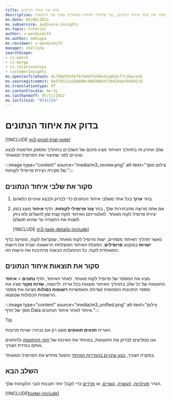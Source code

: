 ```yaml
---
title: בדוק את איחוד הנתונים
description: סקור את שלבי איחוד הנתונים, צור פרופילי לקוחות מאוחדים וסקור את התוצאות
ms.date: 05/04/2022
ms.subservice: audience-insights
ms.topic: tutorial
author: v-wendysmith
ms.author: adkuppa
ms.reviewer: v-wendysmith
manager: shellyha
searchScope:
- ci-match
- ci-merge
- ci-relationships
- customerInsights
ms.openlocfilehash: 4c709dfb55bf079dd2fe99e41adb4c77c2bece4b
ms.sourcegitcommit: 6a5f4312a2bb808c40830863f26620daf65b921d
ms.translationtype: HT
ms.contentlocale: he-IL
ms.lasthandoff: 05/11/2022
ms.locfileid: "8741724"
---
```

# <a name="review-data-unification"></a>בדוק את איחוד הנתונים

[!INCLUDE [m3-prod-trial-note](includes/m3-prod-trial-note.md)]

שלב אחרון זה בתהליך האיחוד מציג סיכום של השלבים בתהליך ומספק הזדמנות לבצע שינויים לפני שתיצור את הפרופיל המאוחד.

:::image type="content" source="media/m3_review.png" alt-text="צילום מסך של סקירה ויצירת פרופילי לקוחות.":::

## <a name="review-the-data-unification-steps"></a>סקור את שלבי איחוד הנתונים

1. בחר **ערוך** בכל אחד משלבי איחוד הנתונים כדי לבדוק ולבצע שינויים כלשהם.

1. אם אתה מרוצה מהבחירות שלך, בחר **צור פרופילי לקוחות**. הדף **איחוד** מוצג בזמן יצירת פרופיל לקוח מאוחד. לאלגוריתם האיחוד לוקח קצת זמן להשלים ולא ניתן לשנות את התצורה עד שהיא תושלם.

   [!INCLUDE [m3-task-details-include](includes/m3-task-details.md)]

כאשר תהליך האיחוד מסתיים, ישות פרופיל לקוח מאוחד, שנקראת *לקוח*, מופיעה בדף **ישויות** במקטע **פרופילים**. הפעלת האיחוד המוצלחת הראשונה יוצרת את הישות המאוחדת *לקוח*. כל ההפעלות הבאות מרחיבות את הישות הזו.

## <a name="review-the-results-of-data-unification"></a>סקור את תוצאות איחוד הנתונים

לאחר האיחוד, הדף **נתונים** > **איחוד‎** מציג את המספר של פרופיל לקוח מאוחד. התוצאות של כל שלב בתהליך האיחוד מוצגות בכל אריח. לדוגמה, **שדות מקור** מציג את מספר התכונות הממופות (שדות) והאפשרות **רשומות כפולות** מציגה את מספר הרשומות הכפולות שנמצאו.

:::image type="content" source="media/m3_unified.png" alt-text="צילום מסך של הדף Data איחוד לאחר איחוד הנתונים.":::

> [!TIP]
> האריח **תנאים תואמים** מוצג רק אם נבחרו ישויות מרובות.

אנו ממליצים לבדוק את התוצאות, במיוחד את האיכות של [חוקי ההתאמה](data-unification-update.md#manage-match-rules) ולהתאים אותם במידת הצורך.

במקרה הצורך, [בצע שינויים בהגדרות האיחוד](data-unification-update.md) והפעל מחדש את הפרופיל המאוחד.

## <a name="next-step"></a>השלב הבא

הגדר [פעילויות](activities.md), [העשרה](enrichment-hub.md), [קשרים](relationships.md), או [מדדים](measures.md) כדי לקבל יותר תובנות לגבי הלקוחות שלך.

[!INCLUDE[footer-include](includes/footer-banner.md)]
